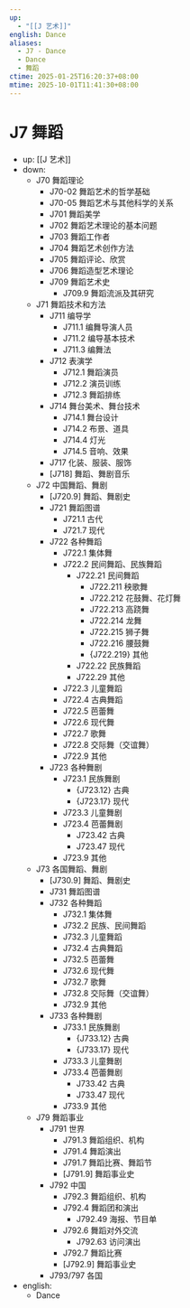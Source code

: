 ```yaml
---
up:
  - "[[J 艺术]]"
english: Dance
aliases:
  - J7 - Dance
  - Dance
  - 舞蹈
ctime: 2025-01-25T16:20:37+08:00
mtime: 2025-10-01T11:41:30+08:00
---
```


# J7 舞蹈

- up: [[J 艺术]]
- down:
	- J70 舞蹈理论
		- J70-02 舞蹈艺术的哲学基础
		- J70-05 舞蹈艺术与其他科学的关系
		- J701 舞蹈美学
		- J702 舞蹈艺术理论的基本问题
		- J703 舞蹈工作者
		- J704 舞蹈艺术创作方法
		- J705 舞蹈评论、欣赏
		- J706 舞蹈造型艺术理论
		- J709 舞蹈艺术史
			- J709.9 舞蹈流派及其研究
	- J71 舞蹈技术和方法
		- J711 编导学
			- J711.1 编舞导演人员
			- J711.2 编导基本技术
			- J711.3 编舞法
		- J712 表演学
			- J712.1 舞蹈演员
			- J712.2 演员训练
			- J712.3 舞蹈排练
		- J714 舞台美术、舞台技术
			- J714.1 舞台设计
			- J714.2 布景、道具
			- J714.4 灯光
			- J714.5 音响、效果
		- J717 化装、服装、服饰
		- [J718] 舞蹈、舞剧音乐
	- J72 中国舞蹈、舞剧
		- [J720.9] 舞蹈、舞剧史
		- J721 舞蹈图谱
			- J721.1 古代
			- J721.7 现代
		- J722 各种舞蹈
			- J722.1 集体舞
			- J722.2 民间舞蹈、民族舞蹈
				- J722.21 民间舞蹈
					- J722.211 秧歌舞
					- J722.212 花鼓舞、花灯舞
					- J722.213 高跷舞
					- J722.214 龙舞
					- J722.215 狮子舞
					- J722.216 腰鼓舞
					- {J722.219} 其他
				- J722.22 民族舞蹈
				- J722.29 其他
			- J722.3 儿童舞蹈
			- J722.4 古典舞蹈
			- J722.5 芭蕾舞
			- J722.6 现代舞
			- J722.7 歌舞
			- J722.8 交际舞（交谊舞）
			- J722.9 其他
		- J723 各种舞剧
			- J723.1 民族舞剧
				- {J723.12} 古典
				- {J723.17} 现代
			- J723.3 儿童舞剧
			- J723.4 芭蕾舞剧
				- J723.42 古典
				- J723.47 现代
			- J723.9 其他
	- J73 各国舞蹈、舞剧
		- [J730.9] 舞蹈、舞剧史
		- J731 舞蹈图谱
		- J732 各种舞蹈
			- J732.1 集体舞
			- J732.2 民族、民间舞蹈
			- J732.3 儿童舞蹈
			- J732.4 古典舞蹈
			- J732.5 芭蕾舞
			- J732.6 现代舞
			- J732.7 歌舞
			- J732.8 交际舞（交谊舞）
			- J732.9 其他
		- J733 各种舞剧
			- J733.1 民族舞剧
				- {J733.12} 古典
				- {J733.17} 现代
			- J733.3 儿童舞剧
			- J733.4 芭蕾舞剧
				- J733.42 古典
				- J733.47 现代
			- J733.9 其他
	- J79 舞蹈事业
		- J791 世界
			- J791.3 舞蹈组织、机构
			- J791.4 舞蹈演出
			- J791.7 舞蹈比赛、舞蹈节
			- [J791.9] 舞蹈事业史
		- J792 中国
			- J792.3 舞蹈组织、机构
			- J792.4 舞蹈团和演出
				- J792.49 海报、节目单
			- J792.6 舞蹈对外交流
				- J792.63 访问演出
			- J792.7 舞蹈比赛
			- [J792.9] 舞蹈事业史
		- J793/797 各国
- english:
	- Dance
